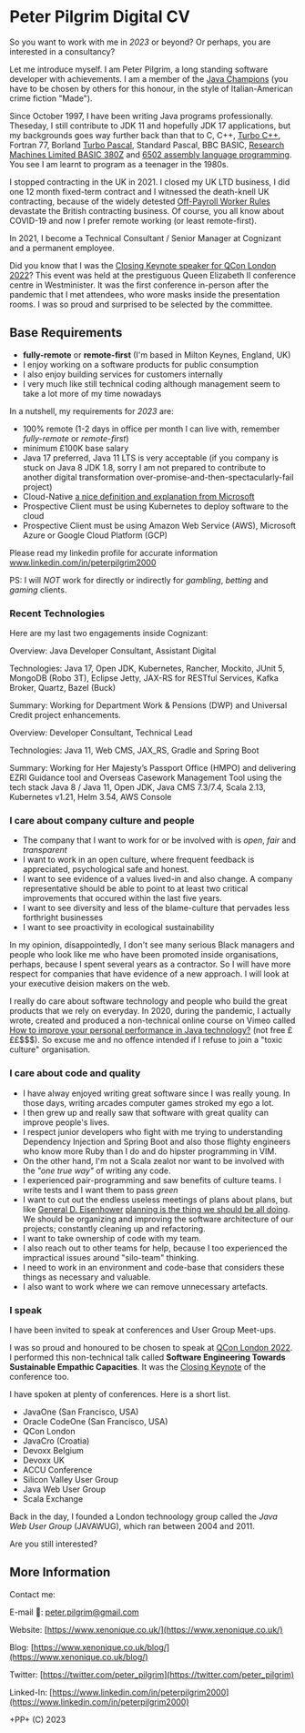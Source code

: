 # Peter Pilgrim Digital CV

So you want to work with me in *2023* or beyond? Or perhaps, you are interested in a consultancy?

Let me introduce myself. I am Peter Pilgrim, a long standing software developer with achievements. 
I am a member of the [Java Champions](https://github.com/aalmiray/java-champions) (you have to be chosen by others for this honour, in the style of Italian-American crime fiction "Made").

Since October 1997, I have been writing Java programs professionally. Theseday, I still contribute to JDK 11 and hopefully JDK 17 applications, but my backgrounds goes way further back than that to C, C++, [Turbo C++](https://en.wikipedia.org/wiki/Turbo_C%2B%2B), Fortran 77, Borland [Turbo Pascal](https://en.wikipedia.org/wiki/Turbo_C%2B%2B), Standard Pascal, BBC BASIC, [Research Machines Limited BASIC 380Z](https://en.wikipedia.org/wiki/Research_Machines_380Z) and [6502 assembly language programming](https://en.wikipedia.org/wiki/MOS_Technology_6502#Assembly_language). You see I am learnt to program as a teenager in the 1980s.

I stopped contracting in the UK in 2021. I closed my UK LTD business, I did one 12 month fixed-term contract and I witnessed the death-knell UK contracting, because of the widely detested [Off-Payroll Worker Rules](https://www.contractoruk.com/news/0015004q_and_hmrc_now_force_ir35_payroll_working_rules.html) devastate the British contracting business. Of course, you all know about COVID-19 and now I prefer remote working (or least remote-first). 

In 2021, I become a Technical Consultant / Senior Manager at Cognizant and a permanent employee.

Did you know that I was the [Closing Keynote speaker for QCon London 2022](https://archive.qconlondon.com/london2022/speakers/peter-pilgrim)? This event was held at the prestiguous Queen Elizabeth II conference centre in Westminister. It was the first conference in-person after the pandemic that I met attendees, who wore masks inside the presentation rooms. I was so proud and surprised to be selected by the committee.


## Base Requirements

- **fully-remote** or **remote-first** (I'm based in Milton Keynes, England, UK)
- I enjoy working on a software products for public consumption
- I also enjoy building services for customers internally
- I very much like still technical coding although management seem to take a lot more of my time nowadays

In a nutshell, my requirements for *2023* are:

   * 100% remote (1-2 days in office per month I can live with, remember *fully-remote* or *remote-first*)
   * minimum £100K base salary
   * Java 17 preferred, Java 11 LTS is very acceptable 
     (if you company is stuck on Java 8 JDK 1.8, sorry I am not prepared to contribute to another digital transformation over-promise-and-then-spectacularly-fail project)
   * Cloud-Native [a nice definition and explanation from Microsoft](https://learn.microsoft.com/en-us/dotnet/architecture/cloud-native/definition)
   * Prospective Client must be using Kubernetes to deploy software to the cloud
   * Prospective Client must be using Amazon Web Service (AWS), Microsoft Azure or Google Cloud Platform (GCP)


Please read my linkedin profile for accurate information www.linkedin.com/in/peterpilgrim2000


PS: I will _NOT_ work for directly or indirectly for *gambling*, *betting* and *gaming* clients.


### Recent Technologies

Here are my last two engagements inside Cognizant:


Overview: Java Developer Consultant, Assistant Digital

Technologies: Java 17, Open JDK, Kubernetes, Rancher, Mockito, JUnit 5, MongoDB (Robo 3T), Eclipse Jetty, JAX-RS for 
RESTful Services, Kafka Broker, Quartz, Bazel (Buck)

Summary: Working for Department Work & Pensions (DWP) and Universal Credit project enhancements.


Overview: Developer Consultant, Technical Lead

Technologies: Java 11, Web CMS, JAX_RS, Gradle and Spring Boot 

Summary: Working for Her Majesty’s Passport Office (HMPO) and delivering EZRI Guidance tool and Overseas Casework Management Tool using the tech stack Java 8 / Java 11, Open JDK, Java CMS 7.3/7.4, Scala 2.13, Kubernetes v1.21, Helm 3.54, AWS Console




### I care about company culture and people

- The company that I want to work for or be involved with is *open*, *fair* and *transparent*
- I want to work in an open culture, where frequent feedback is appreciated, psychological safe and honest. 
- I want to see evidence of a values lived-in and also change. A company representative should be able to point to at least two critical improvements that occured within the last five years.
- I want to see diversity and less of the blame-culture that pervades less forthright businesses
- I want to see proactivity in ecological sustainability

In my opinion, disappointedly, I don't see many serious Black managers and people who look like me who have been promoted inside organisations, perhaps, because I spent several years as a contractor. So I will have more respect for companies that have evidence of a new approach. I will look at your executive deision makers on the web. 

I really do care about software technology and people who build the great products that we rely on everyday. In 2020, during the pandemic, I actually wrote, created and produced a non-technical online course on Vimeo called [How to improve your personal performance in Java technology?](https://vimeo.com/ondemand/personaltech) (not free £££$$$). So excuse me and no offence intended if I refuse to join a "toxic culture" organisation.


### I care about code and quality

- I have alway enjoyed writing great software since I was really young. In those days, writing arcades  computer games stroked my ego a lot. 
- I then grew up and really saw that software with great quality can improve people's lives. 
- I respect junior developers who fight with me trying to understanding Dependency Injection and Spring Boot and also those flighty engineers who know more Ruby than I do and do hipster programming in VIM.
- On the other hand, I'm not a Scala zealot nor want to be involved with the *"one true way"* of writing any code.
- I experienced pair-programming and saw benefits of culture teams. I write tests and I want them to pass *green*
- I want to cut out the endless useless meetings of plans about plans, but like [General D. Eisenhower](https://en.wikipedia.org/wiki/Dwight_D._Eisenhower) [planning is the thing we should be all doing](https://www.eisenhowerlibrary.gov/eisenhowers/quotes). We should be organizing and improving the software architecture of our projects; constantly cleaning up and refactoring. 
- I want to take ownership of code with my team. 
- I also reach out to other teams for help, because I too experienced the impractical issues around "silo-team" thinking.
- I need to work in an environment and code-base that considers these things as necessary and valuable.
- I also want to work where we can remove unnecessary artefacts.


### I speak

I have been invited to speak at conferences and User Group Meet-ups.

I was so proud and honoured to be chosen to speak at [QCon London 2022](https://qconlondon.com/london2022/speakers/peter-pilgrim). I performed this non-technical talk called **Software Engineering Towards Sustainable Empathic Capacities**. It was the [Closing Keynote](https://qconlondon.com/london2022/keynote/closing-keynote) of the conference too.

I have spoken at plenty of conferences. Here is a short list.

  * JavaOne (San Francisco, USA)
  * Oracle CodeOne (San Francisco, USA)
  * QCon London 
  * JavaCro (Croatia)
  * Devoxx Belgium 
  * Devoxx UK
  * ACCU Conference
  * Silicon Valley User Group
  * Java Web User Group
  * Scala Exchange
 

Back in the day, I founded a London technoology group called the *Java Web User Group* (JAVAWUG), which ran between 2004 and 2011.

Are you still interested?


## More Information

Contact me:

E-mail 💌: [peter.pilgrim@gmail.com](mailto:peter.pilgrim@gmail.com)

Website: [https://www.xenonique.co.uk/](https://www.xenonique.co.uk/)

Blog: [https://www.xenonique.co.uk/blog/](https://www.xenonique.co.uk/blog/)

Twitter: [https://twitter.com/peter_pilgrim](https://twitter.com/peter_pilgrim)

Linked-In: [https://www.linkedin.com/in/peterpilgrim2000](https://www.linkedin.com/in/peterpilgrim2000)


+PP+ (C) 2023
